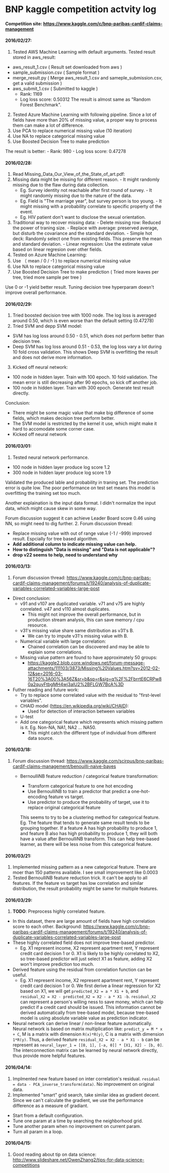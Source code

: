# BNP kaggle competition actvity log

#### Competition site: https://www.kaggle.com/c/bnp-paribas-cardif-claims-management


#### 2016/02/27:
 1. Tested AWS Machine Learning with default arguments. Tested result stored in aws_result:
   - aws_result_1.csv ( Result set downloaded from aws )
   - sample_submission.csv ( Sample format )
   - merge_result.py ( Merge aws_result_1.csv and sameple_submission.csv, get a valid submission )
   - aws_submit_1.csv ( Submitted to kaggle )
     - Rank: 1169
     - Log loss score: 0.50312
   The result is almost same as "Random Forest Benchmark".
   
 2. Tested Azure Machine Learning with following pipeline. Since a lot of fields have more than 20% of missing value, a proper way to process them can make a lot of difference.
   1. Use PCA to replace numerical missing value (10 iteration)
   2. Use NA to replace categorical missing value
   3. Use Boosted Decision Tree to make prediction
   
   The result is better:
    - Rank: 980
    - Log loss score: 0.47278
   
#### 2016/02/28:
 1. Read Missing_Data_Our_View_of_the_State_of_art.pdf:
   1. Missing data might be missing for different reason. 
     - It might randomly missing due to the flaw during data collection. 
       - Eg. Survey identity not reachable after first round of survey. 
     - It might randomly missing due to the nature of the data. 
       - Eg. Field is "The marriage year", but survey person is too young.
     - It might missing with a probability correlate to specific property of the event. 
       - Eg. HIV patient don't want to disclose the sexual orientation. 
   2. Traditional way to recover missing data:
     - Delete missing row: Reduced the power of traning size.
     - Replace with average: preserved average, but disturb the covariance and the standard deviation. 
     - Simple hot deck: Randomly select one from existing fields. This preserve the mean and standard deviation.
     - Linear regression: Use the estimate value based on linear regresion over other fields.
 2. Tested on Azure Machine Learning:
   1. Use （ mean / 0 / -1 ) to replace numerical missing value
   2. Use NA to replace categorical missing value
   3. Use Boosted Decision Tree to make prediction ( Tried more leaves per tree, tried more sample per tree )
   
   Use 0 or -1 yield better result. Tuning decision tree hyperparam doesn't improve overall performance.

#### 2016/02/29:
 1. Tried boosted decision tree with 1000 node. The log loss is averaged around 0.50, which is even worse than the default setting (0.47278)
 2. Tried SVM and depp SVM model:
   - SVM has log loss around 0.50 - 0.51, which does not perform better than decision tree.
   - Deep SVM has log loss around 0.51 - 0.53, the log loss vary a lot during 10 fold cross validation. This shows Deep SVM is overfitting the result and does not derive more information.
 3. Kicked off neural network:
   - 100 node in hidden layer. Train with 100 epoch. 10 fold validation. The mean error is still decreasing after 90 epochs, so kick off another job.
   - 100 node in hidden layer. Train with 300 epoch. Generate test result directly.
 
 Conclusion:
  - There might be some magic value that make big difference of some fields, which makes decision tree perform better.
  - The SVM model is restricted by the kernel it use, which might make it hard to accomodate some corner case.
  - Kicked off neural network 

#### 2016/03/01:
 1. Tested neural network performance.
   - 100 node in hidden layer produce log score 1.2
   - 300 node in hidden layer produce log score 1.9
   
   Validated the produced lable and probability in traning set. The prediction error is quite low. The poor performance on test set means this model is overfitting the training set too much.

   Another explaination is the input data format. I didn't normalize the input data, which might cause skew in some way.
   
   Forum discussion suggest it can achieve Leader Board score 0.46 using NN, so might need to dig further.
 2. Forum discussion thread:
   - Replace missing value with out of range value (-1 / -999) improved result. Espcially for tree based algorithm.
   - **Add additional column to indicate missing value can help.**
   - **How to distinguish "Data is missing" and "Data is not applicable"?**
   - **drop v22 seems to help, need to understand why**
   
#### 2016/03/13:
 1. Forum discussion thread: https://www.kaggle.com/c/bnp-paribas-cardif-claims-management/forums/t/19240/analysis-of-duplicate-variables-correlated-variables-large-post
   - Direct conclusion:
     - v91 and v107 are duplicated variable. v71 and v75 are highly correlated. v47 and v110 almost duplicates.
       - This might not improve the overall performance, but in production stream analysis, this can save memory / cpu resource.
     - v31's missing value share same distribution as v31's B.
       - We can try to impute v31's missing value with B.
     - Numerical variable with large correlation:
       - Chained correlation can be discovered and may be able to explain some correlations.
     - Missing value pattern are found to have approximately 50 groups:
       - https://kaggle2.blob.core.windows.net/forum-message-attachments/111103/3873/Missing%20Values.htm?sv=2012-02-12&se=2016-03-16T20%3A00%3A56Z&sr=b&sp=r&sig=q%2F%2FbrrtE6CRPw80a2quyFtbgMH4wj3alU2%2BFLGW7BcA%3D
   - Futher reading and future work:
     - Try to replace some correlated value with the residual to "first-level variables".
     - CHAID model (https://en.wikipedia.org/wiki/CHAID):
       - Used for detection of interaction between variables
     - U-test
     - Add one categorical feature which represents which missing pattern is it. Eg. Non-NA, NA1, NA2 ... NA50.
       - This might catch the different type of individual from different data source.

#### 2016/03/18:
1. Forum discussion thread: https://www.kaggle.com/scirpus/bnp-paribas-cardif-claims-management/benouilli-naive-bayes
   - BernoulliNB feature reduction / categorical feature transformation:
     - Transform categorical feature to one hot encoding
     - Use BernoulliNB to train a predictor that predict a one-hot-encoding feature vs target.
     - Use predictor to produce the probability of target, use it to replace original categorical feature
     
     This seems to try to be a clustering method for categorical feature. Eg. The feature that tends to generate same result tends to be grouping together. If a feature A has high probability to produce 1, and feature B also has high probability to produce 1, they will both have a value after BernoulliNB transform. This can help tree-based learner, as there will be less noise from this categorical feature.

#### 2016/03/21:
1. Implemented missing pattern as a new categorical feature. There are moer than 150 patterns available. I see small improvement like 0.0003
2. Tested BernoulliNB feature reduction trick. It can't be apply to all features. If the feature vs target has low correlation and similar distribution, the result probability might be same for multiple features.

#### 2016/03/29:
1. **TODO**: Preprocess highly correlated feature.
  - In this dataset, there are large amount of fields have high correlation score to each other. Background: https://www.kaggle.com/c/bnp-paribas-cardif-claims-management/forums/t/19240/analysis-of-duplicate-variables-correlated-variables-large-post
  - These highly correlated field does not improve tree-based predictor. 
    - Eg. X1 represent income, X2 represent apartment rent, Y represent credit card decision 1 or 0. X1 is likely to be highly correlated to X2, so tree-based predictor will just select X1 as feature, adding X2 won't improve prediction too much. 
  - Derived feature using the residual from correlation function can be useful.
    - Eg. X1 represent income, X2 represent apartment rent, Y represent credit card decision 1 or 0. We first derive a linear regression for X2 based on X1, we will get ```predicted_X2 = a * X1 + b```, and ```residual_X2 = X2 - predicted_X2 = X2 - a * X1 -b```. ```residual_X2``` can represent a person's willing ness to save money, which can help predict if a credit card should be issued. This information cannot be derived automatically from tree-based model, because tree-based model is using absolute variable value as prediction indicator.
  - Neural network can derive linear / non-linear feature automatically. Neural network is based on matrix multiplication like: ```predict_y = M * x + C```, M is a matrix with dimension ```R(x)*R(y)```, C is a matrix with dimension ```1*R(y)```. Thus, a derived feature ```residual_X2 = X2 - a * X1 - b``` can be represent as ```neural_layer_1 = [[0, 1], [-a, 0]] * [X1, X2] - [b, 0]```. The interconnection matrix can be learned by neural network directly, thus provide more helpful features.

#### 2016/04/14:
1. Implmented new feature based on inter correlation's residual. ```residual = data - PCA_inverse_transform(data)```. No improvement on original data.
2. Implemented "smart" grid search, take similar idea as gradient decent. Since we can't calculate the gradient, we use the performance difference as a measure of gradiant.
 - Start from a default configuration.
 - Tune one param at a time by searching the neighborhood grid.
 - Tune another param when no improvement on current param.
 - Turn all param in a loop.
 
#### 2016/04/15:
1. Good reading about tip on data science: http://www.slideshare.net/OwenZhang2/tips-for-data-science-competitions
